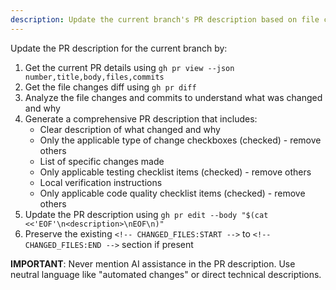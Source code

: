 ```yaml
---
description: Update the current branch's PR description based on file changes
---
```


Update the PR description for the current branch by:

1. Get the current PR details using `gh pr view --json number,title,body,files,commits`
2. Get the file changes diff using `gh pr diff`
3. Analyze the file changes and commits to understand what was changed and why
4. Generate a comprehensive PR description that includes:
   - Clear description of what changed and why
   - Only the applicable type of change checkboxes (checked) - remove others
   - List of specific changes made
   - Only applicable testing checklist items (checked) - remove others
   - Local verification instructions
   - Only applicable code quality checklist items (checked) - remove others
5. Update the PR description using `gh pr edit --body "$(cat <<'EOF'\n<description>\nEOF\n)"`
6. Preserve the existing `<!-- CHANGED_FILES:START -->` to `<!-- CHANGED_FILES:END -->` section if present

**IMPORTANT**: Never mention AI assistance in the PR description. Use neutral language like "automated changes" or direct technical descriptions.
